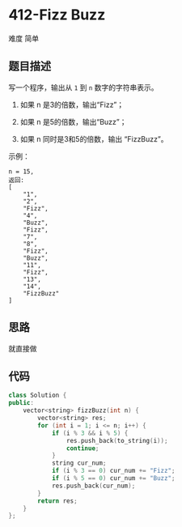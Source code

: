 # 412-Fizz Buzz

难度 简单



## 题目描述

写一个程序，输出从 `1` 到 `n` 数字的字符串表示。

1. 如果 n 是3的倍数，输出“Fizz”；

2. 如果 n 是5的倍数，输出“Buzz”；

3. 如果 n 同时是3和5的倍数，输出 “FizzBuzz”。

示例：
```
n = 15,
返回:
[
    "1",
    "2",
    "Fizz",
    "4",
    "Buzz",
    "Fizz",
    "7",
    "8",
    "Fizz",
    "Buzz",
    "11",
    "Fizz",
    "13",
    "14",
    "FizzBuzz"
]
```


## 思路

就直接做



## 代码

```c++
class Solution {
public:
    vector<string> fizzBuzz(int n) {
        vector<string> res;
        for (int i = 1; i <= n; i++) {
            if (i % 3 && i % 5) {
                res.push_back(to_string(i));
                continue;
            }
            string cur_num;
            if (i % 3 == 0) cur_num += "Fizz";
            if (i % 5 == 0) cur_num += "Buzz"; 
            res.push_back(cur_num);
        }
        return res;
    }
};
```

